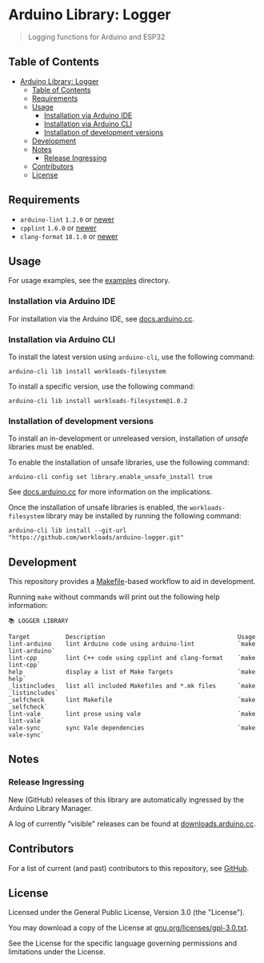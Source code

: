 # Arduino Library: Logger

> Logging functions for Arduino and ESP32

## Table of Contents

<!-- TOC -->
* [Arduino Library: Logger](#arduino-library-logger)
    * [Table of Contents](#table-of-contents)
    * [Requirements](#requirements)
    * [Usage](#usage)
        * [Installation via Arduino IDE](#installation-via-arduino-ide)
        * [Installation via Arduino CLI](#installation-via-arduino-cli)
        * [Installation of development versions](#installation-of-development-versions)
    * [Development](#development)
    * [Notes](#notes)
        * [Release Ingressing](#release-ingressing)
    * [Contributors](#contributors)
    * [License](#license)
<!-- TOC -->

## Requirements

* `arduino-lint` `1.2.0` or [newer](https://arduino.github.io/arduino-lint/)
* `cpplint` `1.6.0` or [newer](https://github.com/cpplint/cpplint)
* `clang-format` `18.1.0` or [newer](https://clang.llvm.org/docs/ClangFormat.html)

## Usage

For usage examples, see the [examples](./examples) directory.

### Installation via Arduino IDE

For installation via the Arduino IDE, see [docs.arduino.cc](https://docs.arduino.cc/software/ide-v2/tutorials/ide-v2-installing-a-library/).

### Installation via Arduino CLI

To install the latest version using `arduino-cli`, use the following command:

```shell
arduino-cli lib install workloads-filesystem
```

To install a specific version, use the following command:

```shell
arduino-cli lib install workloads-filesystem@1.0.2
```

### Installation of development versions

To install an in-development or unreleased version, installation of _unsafe_ libraries must be enabled.

To enable the installation of unsafe libraries, use the following command:

```shell
arduino-cli config set library.enable_unsafe_install true
```

See [docs.arduino.cc](https://arduino.github.io/arduino-cli/1.0/configuration/#configuration-methods) for more information on the implications.

Once the installation of unsafe libraries is enabled, the `workloads-filesystem` library may be installed by running the following command:

```shell
arduino-cli lib install --git-url "https://github.com/workloads/arduino-logger.git"
```

## Development

This repository provides a [Makefile](./Makefile)-based workflow to aid in development.

Running `make` without commands will print out the following help information:

```text
📚 LOGGER LIBRARY

Target          Description                                     Usage
lint-arduino    lint Arduino code using arduino-lint            `make lint-arduino`
lint-cpp        lint C++ code using cpplint and clang-format    `make lint-cpp`
help            display a list of Make Targets                  `make help`
_listincludes   list all included Makefiles and *.mk files      `make _listincludes`
_selfcheck      lint Makefile                                   `make _selfcheck`
lint-vale       lint prose using vale                           `make lint-vale`
vale-sync       sync Vale dependencies                          `make vale-sync`
```

## Notes

### Release Ingressing

New (GitHub) releases of this library are automatically ingressed by the Arduino Library Manager.

A log of currently "visible" releases can be found at [downloads.arduino.cc](https://downloads.arduino.cc/libraries/logs/github.com/workloads/scservo/).

## Contributors

For a list of current (and past) contributors to this repository, see [GitHub](https://github.com/workloads/arduino-logger/graphs/contributors).

## License

Licensed under the General Public License, Version 3.0 (the "License").

You may download a copy of the License at [gnu.org/licenses/gpl-3.0.txt](https://www.gnu.org/licenses/gpl-3.0.txt).

See the License for the specific language governing permissions and limitations under the License.
